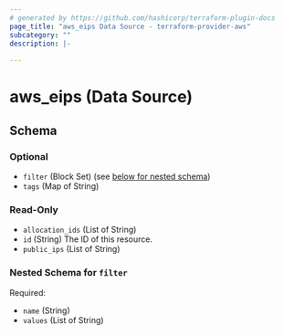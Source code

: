 ```yaml
---
# generated by https://github.com/hashicorp/terraform-plugin-docs
page_title: "aws_eips Data Source - terraform-provider-aws"
subcategory: ""
description: |-
  
---
```


# aws_eips (Data Source)





<!-- schema generated by tfplugindocs -->
## Schema

### Optional

- `filter` (Block Set) (see [below for nested schema](#nestedblock--filter))
- `tags` (Map of String)

### Read-Only

- `allocation_ids` (List of String)
- `id` (String) The ID of this resource.
- `public_ips` (List of String)

<a id="nestedblock--filter"></a>
### Nested Schema for `filter`

Required:

- `name` (String)
- `values` (List of String)
